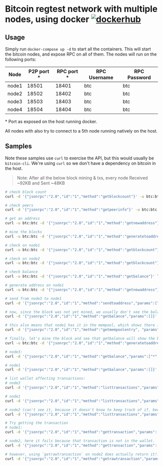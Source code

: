 # Bitcoin regtest network with multiple nodes, using docker [![dockerhub](https://img.shields.io/badge/-iamnapo/btc--network-1388c6?logo=docker&logoColor=white&style=for-the-badge&label=)](https://cloud.docker.com/repository/docker/iamnapo/btc-network)

## Usage

Simply run `docker-compose up -d` to start all the containers. This will start the bitcoin nodes,
 and expose RPC on all of them. The nodes will run on the following ports:

| Node | P2P port * | RPC port * | RPC Username | RPC Password |
| --- | --- | --- | --- | ---|
| node1 | 18501 | 18401 | btc | btc |
| node2 | 18502 | 18402 | btc | btc |
| node3 | 18503 | 18403 | btc | btc |
| node4 | 18504 | 18404 | btc | btc |

\* Port as exposed on the host running docker.

All nodes with also try to connect to a 5th node running natively on the host.

## Samples

Note these samples use `curl` to exercise the API, but this would usually be `bitcoin-cli`. We're using `curl` so we don't have a dependency on bitcoin in the host.

> Note: After all the below block mining & txs, every node Received ~92KB and Sent ~48KB

```bash
# check block count
curl -d '{"jsonrpc":"2.0","id":"1","method":"getblockcount"}' -u btc:btc localhost:18403

# check peers
curl -d '{"jsonrpc":"2.0","id":"1","method":"getpeerinfo"}' -u btc:btc localhost:18403

# get an address
curl -u btc:btc -d '{"jsonrpc":"2.0","id":"1","method":"getnewaddress"}' localhost:18403

# mine the blocks
curl -u btc:btc -d '{"jsonrpc":"2.0","id":"1","method":"generatetoaddress", "params":[101,"2N7HPAz4Je6PpwmRupeiqoC2fZx8WaMrq3g"]}' localhost:18403

# check on node1
curl -u btc:btc -d '{"jsonrpc":"2.0","id":"1","method":"getblockcount"}' localhost:18401

# check on node2
curl -u btc:btc -d '{"jsonrpc":"2.0","id":"1","method":"getblockcount"}' localhost:18402

# check balance
curl -u btc:btc -d '{"jsonrpc":"2.0","id":"1","method":"getbalance"}' localhost:18403

# generate address on node1
curl -u btc:btc -d '{"jsonrpc":"2.0","id":"1","method":"getnewaddress"}' localhost:18401

# send from node3 to node1
curl -d '{"jsonrpc":"2.0","id":"1","method":"sendtoaddress","params":["2N8i4K4viPFjfVY1GwenH8rhzTbM4wjt7Ax", "3.14"]}' -u btc:btc -s localhost:18403

# now, since the block was not yet mined, we usually don't see the balance yet, unless  we specify 0 confirmations.
curl -d '{"jsonrpc":"2.0","id":"1","method":"getbalance","params":[]}' -u btc:btc -s localhost:18401

# this also means that node1 has it in the mempool, which shows there is exactly one transaction in it
curl -d '{"jsonrpc":"2.0","id":"1","method":"getmempoolentry", "params": ["03e1d6811883ea6d08dcd46d8d1124ba03d577356327806427f592ee7c947952"]}' -u btc:btc -s localhost:18401

# finally, let's mine the block and see that getbalance will show the balance by default.
curl -u btc:btc -d '{"jsonrpc":"2.0","id":"1","method":"generatetoaddress", "params":[1,"2MvNDJ1e6m5GVq4VXiERaC6F1fiEPVhQjta"]}' localhost:18403

# node3:
curl -d '{"jsonrpc":"2.0","id":"1","method":"getbalance","params":["*", 0]}' -u btc:btc -s localhost:18403

# node1
curl -d '{"jsonrpc":"2.0","id":"1","method":"getbalance","params":[]}' -u btc:btc -s localhost:18401

# list wallet affecting transactions:
# node3
curl -d '{"jsonrpc":"2.0","id":"1","method":"listtransactions","params":["*", 150]}' -u btc:btc -s localhost:18403

# node1
curl -d '{"jsonrpc":"2.0","id":"1","method":"listtransactions","params":["*"]}' -u btc:btc -s localhost:18401

# node2 (can't see it, because it doesn't know to keep track of if, because it's between node1 & node3)
curl -d '{"jsonrpc":"2.0","id":"1","method":"listtransactions","params":["*"]}' -u btc:btc -s localhost:18402

# Try getting the transaction
# node1:
curl -d '{"jsonrpc":"2.0","id":"1","method":"gettransaction","params":["03e1d6811883ea6d08dcd46d8d1124ba03d577356327806427f592ee7c947952"]}' -u btc:btc -s localhost:18401

# node2, here it fails because that transaction is not in the wallet.
curl -d '{"jsonrpc":"2.0","id":"1","method":"gettransaction","params":["03e1d6811883ea6d08dcd46d8d1124ba03d577356327806427f592ee7c947952"]}' -u btc:btc -s localhost:18402

# however, using `getrawtransaction` on node2 does actually return it!!
curl -d '{"jsonrpc":"2.0","id":"1","method":"getrawtransaction","params":["03e1d6811883ea6d08dcd46d8d1124ba03d577356327806427f592ee7c947952", true, "7eb753569690e70437a9a4d6c1ab26155f98ab9a111e359b9025c73424648485"]}' -u btc:btc -s localhost:18402
```
